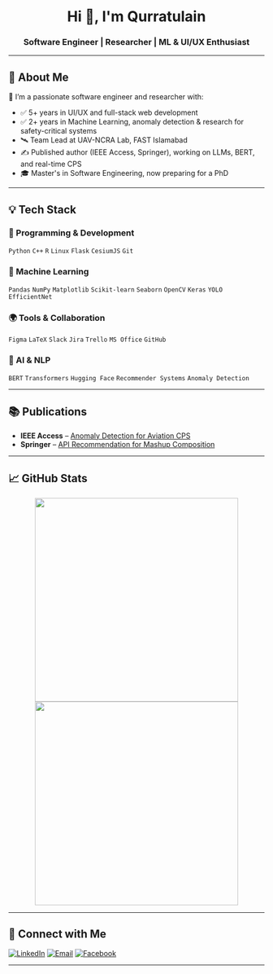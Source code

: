 
<h1 align="center">Hi 👋, I'm Qurratulain</h1>
<h3 align="center">Software Engineer | Researcher | ML & UI/UX Enthusiast</h3>

---

## 🧠 About Me

🔬 I’m a passionate software engineer and researcher with:

- ✅ 5+ years in UI/UX and full-stack web development  
- ✅ 2+ years in Machine Learning, anomaly detection & research for safety-critical systems  
- 🛰️ Team Lead at UAV-NCRA Lab, FAST Islamabad  
- ✍️ Published author (IEEE Access, Springer), working on LLMs, BERT, and real-time CPS  
- 🎓 Master's in Software Engineering, now preparing for a PhD

---

## 💡 Tech Stack

### 🔧 Programming & Development  
`Python` `C++` `R` `Linux` `Flask` `CesiumJS` `Git`

### 🧠 Machine Learning  
`Pandas` `NumPy` `Matplotlib` `Scikit-learn` `Seaborn` `OpenCV` `Keras` `YOLO` `EfficientNet`  

### 🌍 Tools & Collaboration  
`Figma` `LaTeX` `Slack` `Jira` `Trello` `MS Office` `GitHub`  

### 🧠 AI & NLP  
`BERT` `Transformers` `Hugging Face` `Recommender Systems` `Anomaly Detection`

---

## 📚 Publications

- **IEEE Access** – [Anomaly Detection for Aviation CPS](https://ieeexplore.ieee.org/document/10749801)
- **Springer** – [API Recommendation for Mashup Composition](https://link.springer.com/article/10.1007/s13198-024-02568-5)

---

## 📈 GitHub Stats

<p align="center">
  <img src="https://github-readme-stats.vercel.app/api?username=Qurratulain25&show_icons=true" width="400">
  <img src="https://github-readme-stats.vercel.app/api/top-langs/?username=Qurratulain25&layout=compact" width="400">
</p>

---

## 🤝 Connect with Me

[![LinkedIn](https://img.shields.io/badge/LinkedIn-blue?style=flat-square&logo=linkedin&logoColor=white)](https://www.linkedin.com/in/qurratulain-shabbir/)
[![Email](https://img.shields.io/badge/Gmail-red?style=flat-square&logo=gmail&logoColor=white)](mailto:qurratulainshabbir9@gmail.com)
[![Facebook](https://img.shields.io/badge/Facebook-1877F2?style=flat-square&logo=facebook&logoColor=white)](https://www.facebook.com/profile.php?id=100063264636098)

---

<!--
Qurratulain25/Qurratulain25 is a ✨ special ✨ repository because its `README.md` (this file) appears on your GitHub profile.
-->
